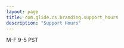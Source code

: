 ```yaml
---
layout: page
title: com.glide.cs.branding.support_hours
description: "Support Hours"
---
```

M-F 9-5 PST